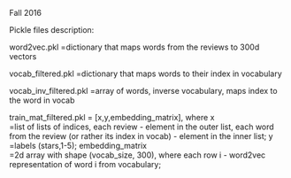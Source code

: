 Fall 2016


Pickle files description:

word2vec.pkl
=dictionary that maps words from the reviews to 300d vectors

vocab_filtered.pkl
=dictionary that maps words to their index in vocabulary

vocab_inv_filtered.pkl
=array of words, inverse vocabulary, maps index to the word in vocab

train_mat_filtered.pkl
= [x,y,embedding_matrix], where 
x  <br />
=list of lists of indices, each review - element in the outer list, 
each word from the review (or rather its index in vocab) - element in the inner list;
y <br />
=labels (stars,1-5);
embedding_matrix <br />
=2d array with shape (vocab_size, 300), where each row i - word2vec representation 
of word i from vocabulary;
